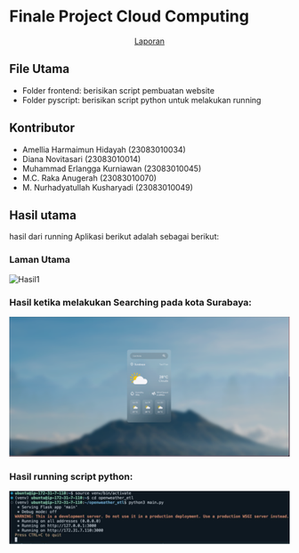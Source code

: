 # Finale Project Cloud Computing
<div align="center">
    <a href="https://docs.google.com/document/d/1-E_JjysibYCLHvg31IF_ZUP5xFzLmM0nlyJYOrQ7xWY/edit?tab=t.0">Laporan</a>
</div>

## File Utama
- Folder frontend: berisikan script pembuatan website
- Folder pyscript: berisikan script python untuk melakukan running 

## Kontributor
- Amellia Harmaimun Hidayah (23083010034)
- Diana Novitasari (23083010014)
- Muhammad Erlangga Kurniawan (23083010045)
- M.C. Raka Anugerah (23083010070)
- M. Nurhadyatullah Kusharyadi (23083010049)


## Hasil utama
hasil dari running Aplikasi berikut adalah sebagai berikut:
### Laman Utama
![Hasil1](out/pic1.png)
### Hasil ketika melakukan Searching pada kota Surabaya:
![Hasil2](out/pic2.png)
### Hasil running script python:
![Hasil3](out/pic3.jpeg)

